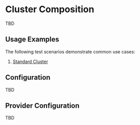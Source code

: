 # Cluster Composition

TBD

## Usage Examples

The following test scenarios demonstrate common use cases:

1. [Standard Cluster](test/scenarios/standard/claim.yaml)

## Configuration

TBD

## Provider Configuration

TBD
